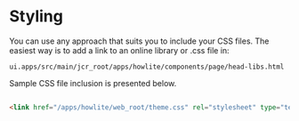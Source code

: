 # Styling

You can use any approach that suits you to include your CSS files. The easiest way is to add a link to an online library or .css file in:

```
ui.apps/src/main/jcr_root/apps/howlite/components/page/head-libs.html
```

Sample CSS file inclusion is presented below.

``` html title="ui.apps/src/main/jcr_root/apps/howlite/components/page/head-libs.html" 

<link href="/apps/howlite/web_root/theme.css" rel="stylesheet" type="text/css">

```